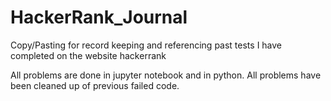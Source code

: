 # HackerRank_Journal
Copy/Pasting for record keeping and referencing past tests I have completed on the website hackerrank

All problems are done in jupyter notebook and in python.
All problems have been cleaned up of previous failed code.

